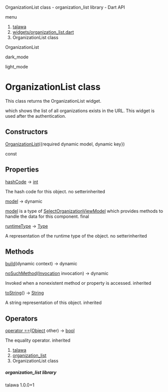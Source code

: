 




OrganizationList class - organization\_list library - Dart API







menu

1. [talawa](../index.html)
2. [widgets/organization\_list.dart](../file-___home_harshil_Desktop_open-source_palisadoes_talawa_lib_widgets_organization_list/)
3. OrganizationList class

OrganizationList


dark\_mode

light\_mode




# OrganizationList class


This class returns the OrganizationList widget.

which shows the list of all organizations exists in the URL.
This widget is used after the authentication.


## Constructors

[OrganizationList](../file-___home_harshil_Desktop_open-source_palisadoes_talawa_lib_widgets_organization_list/OrganizationList/OrganizationList.html)({required dynamic model, dynamic key})

const



## Properties

[hashCode](https://api.flutter.dev/flutter/dart-core/Object/hashCode.html)
→ [int](https://api.flutter.dev/flutter/dart-core/int-class.html)

The hash code for this object.
no setterinherited

[model](../file-___home_harshil_Desktop_open-source_palisadoes_talawa_lib_widgets_organization_list/OrganizationList/model.html)
→ dynamic

[model](../file-___home_harshil_Desktop_open-source_palisadoes_talawa_lib_widgets_organization_list/OrganizationList/model.html) is a type of [SelectOrganizationViewModel](../file-___home_harshil_Desktop_open-source_palisadoes_talawa_lib_view_model_pre_auth_view_models_select_organization_view_model/SelectOrganizationViewModel-class.html) which provides methods to handle the data for this component.
final

[runtimeType](https://api.flutter.dev/flutter/dart-core/Object/runtimeType.html)
→ [Type](https://api.flutter.dev/flutter/dart-core/Type-class.html)

A representation of the runtime type of the object.
no setterinherited



## Methods

[build](../file-___home_harshil_Desktop_open-source_palisadoes_talawa_lib_widgets_organization_list/OrganizationList/build.html)(dynamic context)
→ dynamic



[noSuchMethod](https://api.flutter.dev/flutter/dart-core/Object/noSuchMethod.html)([Invocation](https://api.flutter.dev/flutter/dart-core/Invocation-class.html) invocation)
→ dynamic


Invoked when a nonexistent method or property is accessed.
inherited

[toString](https://api.flutter.dev/flutter/dart-core/Object/toString.html)()
→ [String](https://api.flutter.dev/flutter/dart-core/String-class.html)


A string representation of this object.
inherited



## Operators

[operator ==](https://api.flutter.dev/flutter/dart-core/Object/operator_equals.html)([Object](https://api.flutter.dev/flutter/dart-core/Object-class.html) other)
→ [bool](https://api.flutter.dev/flutter/dart-core/bool-class.html)


The equality operator.
inherited



 


1. [talawa](../index.html)
2. [organization\_list](../file-___home_harshil_Desktop_open-source_palisadoes_talawa_lib_widgets_organization_list/)
3. OrganizationList class

##### organization\_list library





talawa
1.0.0+1






